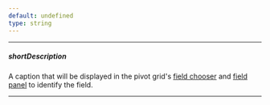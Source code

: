 ```yaml
---
default: undefined
type: string
---
```

---
##### shortDescription
A caption that will be displayed in the pivot grid's [field chooser](/concepts/10%20UI%20Widgets/71%20Pivot%20Grid/010%20Visual%20Elements/10%20Field%20Chooser/01%20Field%20Chooser.md '/Documentation/Guide/UI_Widgets/Pivot_Grid/Visual_Elements/#Field_Chooser') and [field panel](/concepts/10%20UI%20Widgets/71%20Pivot%20Grid/010%20Visual%20Elements/15%20Field%20Panel.md '/Documentation/Guide/UI_Widgets/Pivot_Grid/Visual_Elements/#Field_Panel') to identify the field.

---
